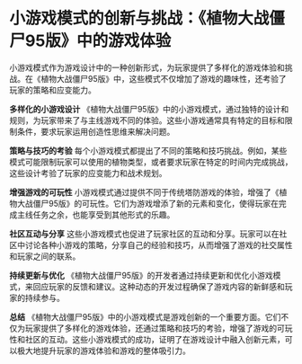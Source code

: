 # 小游戏模式的创新与挑战：《植物大战僵尸95版》中的游戏体验

小游戏模式作为游戏设计中的一种创新形式，为玩家提供了多样化的游戏体验和挑战。在《植物大战僵尸95版》中，这些模式不仅增加了游戏的趣味性，还考验了玩家的策略和应变能力。

**多样化的小游戏设计**
《植物大战僵尸95版》中的小游戏模式，通过独特的设计和规则，为玩家带来了与主线游戏不同的体验。这些小游戏通常具有特定的目标和限制条件，要求玩家运用创造性思维来解决问题。

**策略与技巧的考验**
每个小游戏模式都提出了不同的策略和技巧挑战。例如，某些模式可能限制玩家可以使用的植物类型，或者要求玩家在特定的时间内完成挑战，这些设计考验了玩家的应变能力和战术规划。

**增强游戏的可玩性**
小游戏模式通过提供不同于传统塔防游戏的体验，增强了《植物大战僵尸95版》的可玩性。它们为游戏增添了新的元素和变化，使得玩家在完成主线任务之余，也能享受到其他形式的乐趣。

**社区互动与分享**
这些小游戏模式也促进了玩家社区的互动和分享。玩家可以在社区中讨论各种小游戏的策略，分享自己的经验和技巧，从而增强了游戏的社交属性和玩家之间的联系。

**持续更新与优化**
《植物大战僵尸95版》的开发者通过持续更新和优化小游戏模式，来回应玩家的反馈和建议。这种动态的开发过程确保了游戏内容的新鲜感和玩家的持续参与。

**总结**
《植物大战僵尸95版》中的小游戏模式是游戏创新的一个重要方面。它们不仅为玩家提供了多样化的游戏体验，还通过策略和技巧的考验，增强了游戏的可玩性和社区的互动。这些小游戏模式的成功，证明了在游戏设计中融入创新元素，可以极大地提升玩家的游戏体验和游戏的整体吸引力。